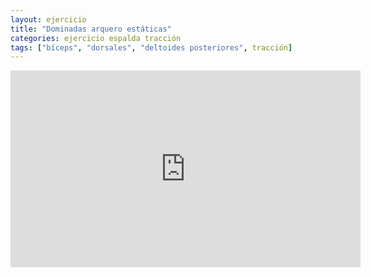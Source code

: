 ```yaml
---
layout: ejercicio
title: "Dominadas arquero estáticas"
categories: ejercicio espalda tracción
tags: ["bíceps", "dorsales", "deltoides posteriores", tracción]
---
```


<div class="video-responsive">
<iframe width="560" height="315" src="https://www.youtube.com/embed/OrQNIfVKQTg" title="YouTube video player" frameborder="0" allow="accelerometer; autoplay; clipboard-write; encrypted-media; gyroscope; picture-in-picture" allowfullscreen></iframe></div>
